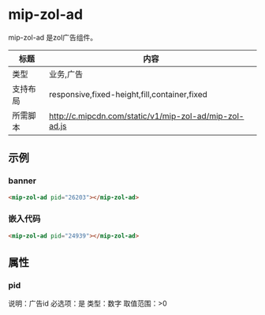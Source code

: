 # mip-zol-ad

mip-zol-ad 是zol广告组件。

标题|内容
----|----
类型|业务,广告
支持布局|responsive,fixed-height,fill,container,fixed
所需脚本|http://c.mipcdn.com/static/v1/mip-zol-ad/mip-zol-ad.js

## 示例

### banner
```html
<mip-zol-ad pid="26203"></mip-zol-ad>
```

### 嵌入代码
```html
<mip-zol-ad pid="24939"></mip-zol-ad>
```

## 属性

### pid
说明：广告id
必选项：是
类型：数字
取值范围：>0